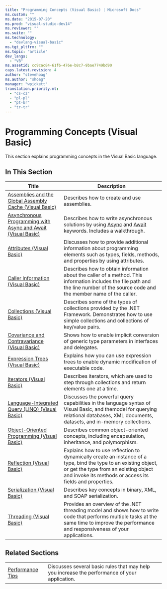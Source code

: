 ```yaml
---
title: "Programming Concepts (Visual Basic) | Microsoft Docs"
ms.custom: ""
ms.date: "2015-07-20"
ms.prod: "visual-studio-dev14"
ms.reviewer: ""
ms.suite: ""
ms.technology: 
  - "devlang-visual-basic"
ms.tgt_pltfrm: ""
ms.topic: "article"
dev_langs: 
  - "VB"
ms.assetid: cc9cac84-61f6-476e-b8c7-9bae7749bd90
caps.latest.revision: 4
author: "stevehoag"
ms.author: "shoag"
manager: "wpickett"
translation.priority.mt: 
  - "cs-cz"
  - "pl-pl"
  - "pt-br"
  - "tr-tr"
---
```

# Programming Concepts (Visual Basic)
This section explains programming concepts in the Visual Basic language.  
  
## In This Section  
  
|Title|Description|  
|-----------|-----------------|  
|[Assemblies and the Global Assembly Cache (Visual Basic)](../../../visual-basic/programming-guide/concepts/assemblies-gac/index.md)|Describes how to create and use assemblies.|  
|[Asynchronous Programming with Async and Await (Visual Basic)](../../../visual-basic/programming-guide/concepts/async/asynchronous-programming-with-async-and-await.md)|Describes how to write asynchronous solutions by using [Async](../../../visual-basic/language-reference/modifiers/async.md) and [Await](../../../visual-basic/language-reference/operators/await-operator.md) keywords. Includes a walkthrough.|  
|[Attributes (Visual Basic)](../../../visual-basic/programming-guide/concepts/attributes/index.md)|Discusses how to provide additional information about programming elements such as types, fields, methods, and properties by using attributes.|  
|[Caller Information (Visual Basic)](../../../visual-basic/programming-guide/concepts/caller-information.md)|Describes how to obtain information about the caller of a method. This information includes the file path and the line number of the source code and the member name of the caller.|  
|[Collections (Visual Basic)](../../../visual-basic/programming-guide/concepts/collections.md)|Describes some of the types of collections provided by the .NET Framework. Demonstrates how to use simple collections and collections of key/value pairs.|  
|[Covariance and Contravariance (Visual Basic)](../../../visual-basic/programming-guide/concepts/covariance-contravariance/covariance-and-contravariance.md)|Shows how to enable implicit conversion of generic type parameters in interfaces and delegates.|  
|[Expression Trees (Visual Basic)](../../../visual-basic/programming-guide/concepts/expression-trees/index.md)|Explains how you can use expression trees to enable dynamic modification of executable code.|  
|[Iterators (Visual Basic)](../../../visual-basic/programming-guide/concepts/iterators.md)|Describes iterators, which are used to step through collections and return elements one at a time.|  
|[Language-Integrated Query (LINQ) (Visual Basic)](../../../visual-basic/programming-guide/concepts/linq/index.md)|Discusses the powerful query capabilities in the language syntax of Visual Basic, and themodel for querying relational databases, XML documents, datasets, and in-memory collections.|  
|[Object-Oriented Programming (Visual Basic)](../../../visual-basic/programming-guide/concepts/object-oriented-programming.md)|Describes common object-oriented concepts, including encapsulation, inheritance, and polymorphism.|  
|[Reflection (Visual Basic)](../../../visual-basic/programming-guide/concepts/reflection.md)|Explains how to use reflection to dynamically create an instance of a type, bind the type to an existing object, or get the type from an existing object and invoke its methods or access its fields and properties.|  
|[Serialization (Visual Basic)](../../../visual-basic/programming-guide/language-features/serialization/index.md)|Describes key concepts in binary, XML, and SOAP serialization.|  
|[Threading (Visual Basic)](../../../visual-basic/programming-guide/concepts/threading/index.md)|Provides an overview of the .NET threading model and shows how to write code that performs multiple tasks at the same time to improve the performance and responsiveness of your applications.|  
  
## Related Sections  
  
|||  
|-|-|  
|[Performance Tips](https://msdn.microsoft.com/library/ms173196(VS.110).aspx) | Discusses several basic rules that may help you increase the performance of your application.|